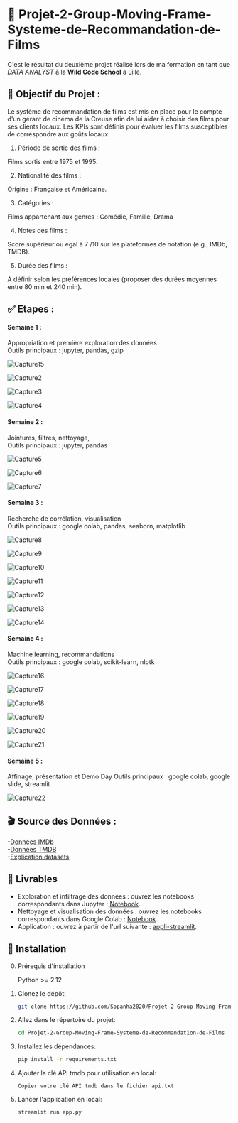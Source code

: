 # 🎥 Projet-2-Group-Moving-Frame-Systeme-de-Recommandation-de-Films

C'est le résultat du deuxième projet réalisé lors de ma formation en tant que _DATA ANALYST_ à la **Wild Code School** à Lille.

## 🎯 Objectif du Projet :

Le système de recommandation de films est mis en place pour le compte d'un gérant de cinéma de la Creuse afin de lui aider à choisir des films pour ses clients locaux.
Les KPIs sont définis pour évaluer les films susceptibles de correspondre aux goûts locaux.

1. Période de sortie des films :

Films sortis entre 1975 et 1995.

2. Nationalité des films :

Origine : Française et Américaine.

3. Catégories :

Films appartenant aux genres :
     Comédie,
     Famille,
     Drama
   
4. Notes des films :

Score supérieur ou égal à 7 /10 sur les plateformes de notation (e.g., IMDb, TMDB).

5. Durée des films :

À définir selon les préférences locales (proposer des durées moyennes entre 80 min et 240 min).

## ✅ Etapes : 

#### Semaine 1 :  
Appropriation et première exploration des données     
Outils principaux : jupyter, pandas, gzip   

![Capture15](https://github.com/user-attachments/assets/8a387e9e-f3ca-48f2-945a-de246742786d)

![Capture2](https://github.com/user-attachments/assets/95597d23-bb75-4230-9a31-08faff664343)

![Capture3](https://github.com/user-attachments/assets/0885c1f6-8e1f-4b33-946d-4572f9d3db3f)

![Capture4](https://github.com/user-attachments/assets/c3f91bd0-06c3-4590-93de-23c83437e821)

#### Semaine 2 : 
Jointures, filtres, nettoyage,     
Outils principaux : jupyter, pandas

![Capture5](https://github.com/user-attachments/assets/36e0fd44-b3bb-4b4c-b310-765e2a7c83b2)

![Capture6](https://github.com/user-attachments/assets/2e458362-855b-4472-bf58-49f938247165)

![Capture7](https://github.com/user-attachments/assets/41220518-930b-4845-a233-4eae2dccb772)

#### Semaine 3 : 
Recherche de corrélation, visualisation     
Outils principaux : google colab, pandas, seaborn, matplotlib

![Capture8](https://github.com/user-attachments/assets/36532d5f-4911-40dc-9952-b392ee903287)

![Capture9](https://github.com/user-attachments/assets/ec2d184d-192e-4dc2-925f-c3b156f2e11e)

![Capture10](https://github.com/user-attachments/assets/14c38f5b-e38d-4d75-9f58-c77aa0c49f11)

![Capture11](https://github.com/user-attachments/assets/a695aed4-a6b9-45d4-935c-abec6825b53f)

![Capture12](https://github.com/user-attachments/assets/52c5e3be-8604-46f9-8f0c-5c0a952a6543)

![Capture13](https://github.com/user-attachments/assets/e386ddfa-554d-41dd-bb8f-40f2b33be90e)

![Capture14](https://github.com/user-attachments/assets/9aeba95f-8231-4c65-9b40-2ed3e28d32fa)

#### Semaine 4 :   
Machine learning, recommandations    
Outils principaux : google colab, scikit-learn, nlptk

![Capture16](https://github.com/user-attachments/assets/5905b835-1e9d-4c3e-ab6a-a4e954f1c939)

![Capture17](https://github.com/user-attachments/assets/13c0718a-2550-42f0-b444-516982beeca0)

![Capture18](https://github.com/user-attachments/assets/914a4c23-3b88-47b5-ab0c-7c68839f7ab7)

![Capture19](https://github.com/user-attachments/assets/c0f2c0ab-43eb-42d2-9e8e-423e9cb16cdc)

![Capture20](https://github.com/user-attachments/assets/df871ad6-a760-4fec-9f78-e4568669b488)

![Capture21](https://github.com/user-attachments/assets/b5046d80-bfe8-4c76-a67b-578025b2940d)

#### Semaine 5 :  
Affinage, présentation et Demo Day
Outils principaux : google colab, google slide, streamlit 

![Capture22](https://github.com/user-attachments/assets/e651ee0d-eab8-4bac-ac41-7b872bcb9389)

## 🎬 Source des Données :  
-[Données IMDb](https://datasets.imdbws.com/)   
-[Données TMDB](https://drive.google.com/file/d/1VB5_gl1fnyBDzcIOXZ5vUSbCY68VZN1v/view)   
-[Explication datasets](https://www.imdb.com/interfaces/)  


## 📎 Livrables

* Exploration et infiltrage des données : ouvrez les notebooks correspondants dans Jupyter : [Notebook](https://github.com/Sopanha2020/Projet-2-Group-Moving-Frame-Systeme-de-Recommandation-de-Films/blob/main/Notebooks/TMDB%20IMDB%20Data%20Wrangling.ipynb).  
* Nettoyage et visualisation des données : ouvrez les notebooks correspondants dans Google Colab : [Notebook](https://github.com/Sopanha2020/Projet-2-Group-Moving-Frame-Systeme-de-Recommandation-de-Films/blob/main/Notebooks/Film_Recommendation_System.ipynb).
* Application : ouvrez à partir de l'url suivante : [appli-streamlit](https://projet-2-group-moving-frame-systeme-de-recommandation-de-films.streamlit.app/). 

## 📡 Installation

0. Prérequis d'installation
    
    Python >= 2.12
    
1. Clonez le dépôt:
    ```sh
    git clone https://github.com/Sopanha2020/Projet-2-Group-Moving-Frame-Systeme-de-Recommandation-de-Films.git
    ```
2. Allez dans le répertoire du projet:
    ```sh
    cd Projet-2-Group-Moving-Frame-Systeme-de-Recommandation-de-Films
    ```
3. Installez les dépendances:
    ```sh
    pip install -r requirements.txt
    ```
4. Ajouter la clé API tmdb pour utilisation en local:  
    ```
    Copier votre clé API tmdb dans le fichier api.txt
    ```
5. Lancer l'application en local:
    ```sh
    streamlit run app.py
    ```

